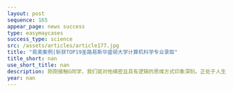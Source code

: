 ```yaml
---
layout: post
sequence: 165
appear_page: news success
type: easymaycases
success_type: science
src: /assets/articles/article177.jpg
title: "易美案例|斩获TOP19圣路易斯华盛顿大学计算机科学专业录取"
title_short: nan
use_short_title: nan
description: 刚刚接触G同学，我们就对他缜密且具有逻辑的思维方式印象深刻。正处于人生分水岭阶段的G同学，很早就对自己的学术生涯进行了规划，赴美读书是他一直以来的梦想。“读大学前就有出国念书的想法，考虑到各方面因素，最后选择了留在国内完成本科四年的学习，因此毕业后出国深造一直是我人生规划的一部分。”当谈论及为什么对计算机科学感兴趣时，G同学直言不讳的表达自己对于潜心做一名“码农”的向往：“每当我完成一个程序并且成功运行这个程序的时候，内心的成就感和自豪感是难以言喻的，我喜欢这种时刻有创新和挑战性的工作。”然而对申请趋势做过研究的G同学深知名校CS专业的激烈竞争，他希望有一个经验丰富的专业团队能够为他时刻把关，扬长避短地迎合名校的招生口味，易美教育是他的不二之选。
year: nan
---
```


